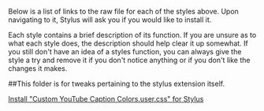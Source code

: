 Below is a list of links to the raw file for each of the styles above. Upon navigating to it, Stylus will ask you if you would like to install it.  

Each style contains a brief description of its function. If you are unsure as to what each style does, the description should help clear it up somewhat. If you still don't have an idea of a styles function, you can always give the style a try and remove it if you don't notice anything or if you don't like the changes it makes.  

##This folder is for tweaks pertaining to the stylus extension itself.

[Install "Custom YouTube Caption Colors.user.css" for Stylus](https://raw.githubusercontent.com/Neop0litan/CSS-Tweaks/main/Stylus/whatsapp.com/Full%20Size%20WhatsApp.user.css)  